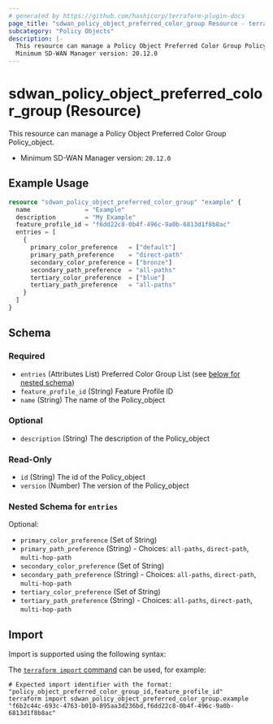 ```yaml
---
# generated by https://github.com/hashicorp/terraform-plugin-docs
page_title: "sdwan_policy_object_preferred_color_group Resource - terraform-provider-sdwan"
subcategory: "Policy Objects"
description: |-
  This resource can manage a Policy Object Preferred Color Group Policy_object.
  Minimum SD-WAN Manager version: 20.12.0
---
```


# sdwan_policy_object_preferred_color_group (Resource)

This resource can manage a Policy Object Preferred Color Group Policy_object.
  - Minimum SD-WAN Manager version: `20.12.0`

## Example Usage

```terraform
resource "sdwan_policy_object_preferred_color_group" "example" {
  name               = "Example"
  description        = "My Example"
  feature_profile_id = "f6dd22c8-0b4f-496c-9a0b-6813d1f8b8ac"
  entries = [
    {
      primary_color_preference   = ["default"]
      primary_path_preference    = "direct-path"
      secondary_color_preference = ["bronze"]
      secondary_path_preference  = "all-paths"
      tertiary_color_preference  = ["blue"]
      tertiary_path_preference   = "all-paths"
    }
  ]
}
```

<!-- schema generated by tfplugindocs -->
## Schema

### Required

- `entries` (Attributes List) Preferred Color Group List (see [below for nested schema](#nestedatt--entries))
- `feature_profile_id` (String) Feature Profile ID
- `name` (String) The name of the Policy_object

### Optional

- `description` (String) The description of the Policy_object

### Read-Only

- `id` (String) The id of the Policy_object
- `version` (Number) The version of the Policy_object

<a id="nestedatt--entries"></a>
### Nested Schema for `entries`

Optional:

- `primary_color_preference` (Set of String)
- `primary_path_preference` (String) - Choices: `all-paths`, `direct-path`, `multi-hop-path`
- `secondary_color_preference` (Set of String)
- `secondary_path_preference` (String) - Choices: `all-paths`, `direct-path`, `multi-hop-path`
- `tertiary_color_preference` (Set of String)
- `tertiary_path_preference` (String) - Choices: `all-paths`, `direct-path`, `multi-hop-path`

## Import

Import is supported using the following syntax:

The [`terraform import` command](https://developer.hashicorp.com/terraform/cli/commands/import) can be used, for example:

```shell
# Expected import identifier with the format: "policy_object_preferred_color_group_id,feature_profile_id"
terraform import sdwan_policy_object_preferred_color_group.example "f6b2c44c-693c-4763-b010-895aa3d236bd,f6dd22c8-0b4f-496c-9a0b-6813d1f8b8ac"
```
